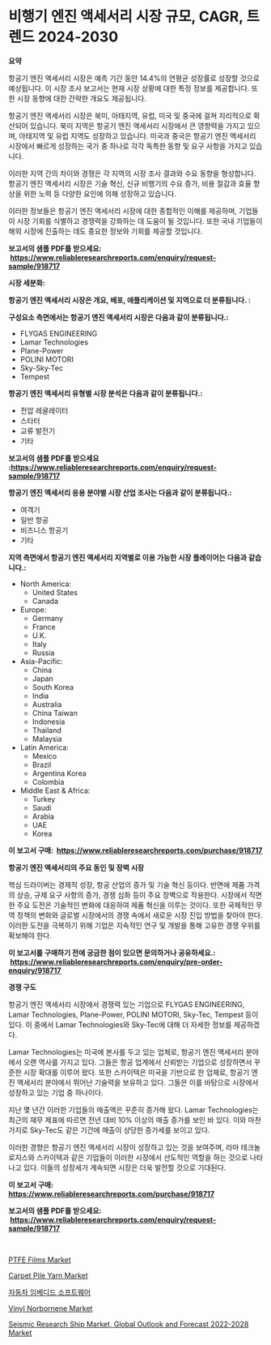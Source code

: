 <p><h1>비행기 엔진 액세서리 시장 규모, CAGR, 트렌드 2024-2030</h1></p><p><strong>요약</strong></p>
<p><p>항공기 엔진 액세서리 시장은 예측 기간 동안 14.4%의 연평균 성장률로 성장할 것으로 예상됩니다. 이 시장 조사 보고서는 현재 시장 상황에 대한 특정 정보를 제공합니다. 또한 시장 동향에 대한 간략한 개요도 제공됩니다.</p><p>항공기 엔진 액세서리 시장은 북미, 아태지역, 유럽, 미국 및 중국에 걸쳐 지리적으로 확산되어 있습니다. 북미 지역은 항공기 엔진 액세서리 시장에서 큰 영향력을 가지고 있으며, 아태지역 및 유럽 지역도 성장하고 있습니다. 미국과 중국은 항공기 엔진 액세서리 시장에서 빠르게 성장하는 국가 중 하나로 각각 독특한 동향 및 요구 사항을 가지고 있습니다.</p><p>이러한 지역 간의 차이와 경쟁은 각 지역의 시장 조사 결과와 수요 동향을 형성합니다. 항공기 엔진 액세서리 시장은 기술 혁신, 신규 비행기의 수요 증가, 비용 절감과 효율 향상을 위한 노력 등 다양한 요인에 의해 성장하고 있습니다.</p><p>이러한 정보들은 항공기 엔진 액세서리 시장에 대한 종합적인 이해를 제공하며, 기업들이 시장 기회를 식별하고 경쟁력을 강화하는 데 도움이 될 것입니다. 또한 국내 기업들이 해외 시장에 진출하는 데도 중요한 정보와 기회를 제공할 것입니다.</p></p>
<p><strong>보고서의 샘플 PDF를 받으세요: &nbsp;<a href="https://www.reliableresearchreports.com/enquiry/request-sample/918717">https://www.reliableresearchreports.com/enquiry/request-sample/918717</a></strong></p>
<p><strong>시장 세분화:</strong></p>
<p><strong> 항공기 엔진 액세서리 시장은 개요, 배포, 애플리케이션 및 지역으로 더 분류됩니다. :</strong></p>
<p><strong>구성요소 측면에서는 항공기 엔진 액세서리 시장은 다음과 같이 분류됩니다.:</strong></p>
<p><ul><li>FLYGAS ENGINEERING</li><li>Lamar Technologies</li><li>Plane-Power</li><li>POLINI MOTORI</li><li>Sky-Sky-Tec</li><li>Tempest</li></ul></p>
<p><strong> 항공기 엔진 액세서리 유형별 시장 분석은 다음과 같이 분류됩니다.:</strong></p>
<p><ul><li>전압 레귤레이터</li><li>스타터</li><li>교류 발전기</li><li>기타</li></ul></p>
<p><strong>보고서의 샘플 PDF를 받으세요 :<a href="https://www.reliableresearchreports.com/enquiry/request-sample/918717">https://www.reliableresearchreports.com/enquiry/request-sample/918717</a></strong></p>
<p><strong> 항공기 엔진 액세서리 응용 분야별 시장 산업 조사는 다음과 같이 분류됩니다.:</strong></p>
<p><ul><li>여객기</li><li>일반 항공</li><li>비즈니스 항공기</li><li>기타</li></ul></p>
<p><strong>지역 측면에서 항공기 엔진 액세서리 지역별로 이용 가능한 시장 플레이어는 다음과 같습니다.:</strong></p>
<p><ul>
    <li>
        North America:
        <ul>
            <li>United States</li>
            <li>Canada</li>
        </ul>
    </li>
    <li>
        Europe:
        <ul>
            <li>Germany</li>
            <li>France</li>
            <li>U.K.</li>
            <li>Italy</li>
            <li>Russia</li>
        </ul>
    </li>
    <li>
        Asia-Pacific:
        <ul>
            <li>China</li>
            <li>Japan</li>
            <li>South Korea</li>
            <li>India</li>
            <li>Australia</li>
            <li>China Taiwan</li>
            <li>Indonesia</li>
            <li>Thailand</li>
            <li>Malaysia</li>
        </ul>
    </li>
    <li>
        Latin America:
        <ul>
            <li>Mexico</li>
            <li>Brazil</li>
            <li>Argentina Korea</li>
            <li>Colombia</li>
        </ul>
    </li>
    <li>
        Middle East & Africa:
        <ul>
            <li>Turkey</li>
            <li>Saudi</li>
            <li>Arabia</li>
            <li>UAE</li>
            <li>Korea</li>
        </ul>
    </li>
    </ul></p>
<p><strong>이 보고서 구매: &nbsp;<a href="https://www.reliableresearchreports.com/purchase/918717">https://www.reliableresearchreports.com/purchase/918717</a></strong></p>
<p><strong>항공기 엔진 액세서리의 주요 동인 및 장벽 시장</strong></p>
<p><p>핵심 드라이버는 경제적 성장, 항공 산업의 증가 및 기술 혁신 등이다. 반면에 제품 가격의 상승, 규제 요구 사항의 증가, 경쟁 심화 등이 주요 장벽으로 작용한다. 시장에서 직면한 주요 도전은 기술적인 변화에 대응하여 제품 혁신을 이루는 것이다. 또한 국제적인 무역 정책의 변화와 글로벌 시장에서의 경쟁 속에서 새로운 시장 진입 방법을 찾아야 한다. 이러한 도전을 극복하기 위해 기업은 지속적인 연구 및 개발을 통해 고유한 경쟁 우위를 확보해야 한다.</p></p>
<p><strong>이 보고서를 구매하기 전에 궁금한 점이 있으면 문의하거나 공유하세요.: &nbsp;<a href="https://www.reliableresearchreports.com/enquiry/pre-order-enquiry/918717">https://www.reliableresearchreports.com/enquiry/pre-order-enquiry/918717</a></strong></p>
<p><strong>경쟁 구도</strong></p>
<p><p>항공기 엔진 액세서리 시장에서 경쟁력 있는 기업으로 FLYGAS ENGINEERING, Lamar Technologies, Plane-Power, POLINI MOTORI, Sky-Tec, Tempest 등이 있다. 이 중에서 Lamar Technologies와 Sky-Tec에 대해 더 자세한 정보를 제공하겠다.</p><p>Lamar Technologies는 미국에 본사를 두고 있는 업체로, 항공기 엔진 액세서리 분야에서 오랜 역사를 가지고 있다. 그들은 항공 업계에서 신뢰받는 기업으로 성장하면서 꾸준한 시장 확대를 이루어 왔다. 또한 스카이텍은 미국을 기반으로 한 업체로, 항공기 엔진 액세서리 분야에서 뛰어난 기술력을 보유하고 있다. 그들은 이를 바탕으로 시장에서 성장하고 있는 기업 중 하나이다.</p><p>지난 몇 년간 이러한 기업들의 매출액은 꾸준히 증가해 왔다. Lamar Technologies는 최근의 재무 제표에 따르면 전년 대비 10% 이상의 매출 증가를 보인 바 있다. 이와 마찬가지로 Sky-Tec도 같은 기간에 매출이 상당한 증가세를 보이고 있다.</p><p>이러한 경향은 항공기 엔진 액세서리 시장이 성장하고 있는 것을 보여주며, 라마 테크놀로지스와 스카이텍과 같은 기업들이 이러한 시장에서 선도적인 역할을 하는 것으로 나타나고 있다. 이들의 성장세가 계속되면 시장은 더욱 발전할 것으로 기대된다.</p></p>
<p><strong>이 보고서 구매: &nbsp; <a href="https://www.reliableresearchreports.com/purchase/918717">https://www.reliableresearchreports.com/purchase/918717</a></strong></p>
<p><strong>보고서의 샘플 PDF를 받으세요: &nbsp;<a href="https://www.reliableresearchreports.com/enquiry/request-sample/918717">https://www.reliableresearchreports.com/enquiry/request-sample/918717</a></strong><strong></strong></p>
<p>&nbsp;</p>
<p><p><a href="https://view.publitas.com/reportprime-1/ptfe-films-market-size-and-examines-its-market-scope-with-a-primary-focus-on-growth-opportunities-and-forecasted-trends-spanning-from-2024-to-2031/">PTFE Films Market</a></p><p><a href="https://github.com/irfadac/Market-Research-Report-List-2/blob/main/carpet-pile-yarn-market.md">Carpet Pile Yarn Market</a></p><p><a href="https://github.com/lkwggful07722/Market-Research-Report-List-1/blob/main/5323591183898.md">자동차 임베디드 소프트웨어</a></p><p><a href="https://view.publitas.com/reportprime-1/vinyl-norbornene-market-share-market-new-trends-analysis-report-by-type-by-application-by-end-use-by-region-and-segment-forecasts-2024-2031/">Vinyl Norbornene Market</a></p><p><a href="https://angry-finch-aaf.notion.site/Insights-into-Seismic-Research-Ship-Market-Global-Outlook-and-Forecast-2022-2028-Market-Size-Analy-302c45e8d8c24be2b811b9a738888cb4">Seismic Research Ship Market, Global Outlook and Forecast 2022-2028 Market</a></p></p>